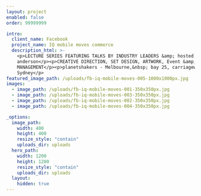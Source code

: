 ```yaml
---
layout: project
enabled: false
order: 99999999

intro:
  client_name: Facebook
  project_name: IQ mobile moves commerce
  description_html: >-
    <p>LECTURE SERIES FEATURING TALKS BY INDUSTRY LEADERS &amp; hosted by wil
    anderson</p><p>CREATIVE DIRECTION, SET DESIGN, ARTWORK, Event &amp; SIGNAGE
    MANAGEMENT</p><p>planetshakers - Melbourne,&nbsp; bay 25, carriageworks -
    Sydney</p>
featured_image_path: /uploads/fb-iq-mobile-moves-005-1000x1000px.jpg
images:
  - image_path: /uploads/fb-iq-mobile-moves-001-350x350px.jpg
  - image_path: /uploads/fb-iq-mobile-moves-003-350x350px.jpg
  - image_path: /uploads/fb-iq-mobile-moves-002-350x350px.jpg
  - image_path: /uploads/fb-iq-mobile-moves-004-350x350px.jpg

_options:
  image_path:
    width: 400
    height: 400
    resize_style: "contain"
    uploads_dir: uploads
  hero_path:
    width: 1200
    height: 1200
    resize_style: "contain"
    uploads_dir: uploads
  layout:
    hidden: true
---
```

